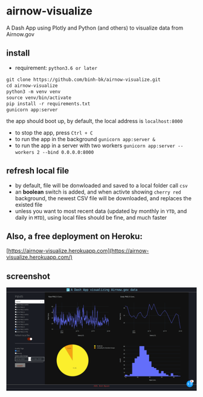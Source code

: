 # airnow-visualize
A Dash App using Plotly and Python (and others) to visualize data from Airnow.gov

## install
- requirement: `python3.6 or later`
```
git clone https://github.com/binh-bk/airnow-visualize.git
cd airnow-visualize
python3 -m venv venv
source venv/bin/activate
pip install -r requirements.txt
gunicorn app:server
```
the app should boot up, by default, the local address is `localhost:8000`

- to stop the app, press `Ctrl + C`
- to run the app in the background `gunicorn app:server &`
- to run the app in a server with two workers `gunicorn app:server --workers 2 --bind 0.0.0.0:8000`

## refresh local file
- by default, file will be donwloaded and saved to a local folder call `csv`
- an **boolean** switch is added, and when activte showing `cherry red` background, the newest CSV file will be downloaded, and replaces the existed file
- unless you want to most recent data (updated by monthly in `YTD`, and daily in `MTD`), using local files should be fine, and much faster

## Also, a free deployment on Heroku:
[https://airnow-visualize.herokuapp.com](https://airnow-visualize.herokuapp.com/)
## screenshot

  <p align="center">
    <img src="img/screenshot.png"/>
  </p
